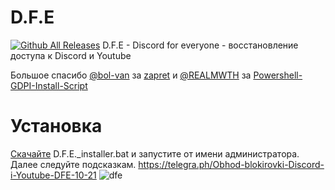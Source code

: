 # D.F.E
[![Github All Releases](https://img.shields.io/github/downloads/Sam282SD/D.F.E/total.svg)]()
D.F.E - Discord for everyone - восстановление доступа к Discord и Youtube

Большое спасибо [@bol-van](https://github.com/bol-van) за [zapret](https://github.com/bol-van/zapret) и [@REALMWTH](https://github.com/REALMWTH) за [Powershell-GDPI-Install-Script](https://github.com/REALMWTH/Powershell-GDPI-Install-Script)

# Установка

[Скачайте](https://github.com/Sam282SD/D.F.E/releases/tag/1.0.0) D.F.E._installer.bat и запустите от имени администратора. Далее следуйте подсказкам.
https://telegra.ph/Obhod-blokirovki-Discord-i-Youtube-DFE-10-21
![dfe](https://github.com/user-attachments/assets/5b47ad5a-e697-43a1-904e-e5dde049c5a5)

